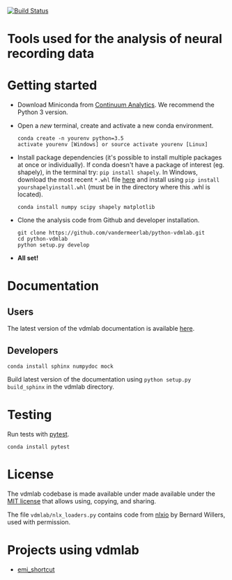 [![Build Status](https://travis-ci.org/vandermeerlab/python-vdmlab.svg?branch=master)](https://travis-ci.org/vandermeerlab/python-vdmlab)

Tools used for the analysis of neural recording data
====================================================

Getting started
===============

* Download Miniconda from
  [Continuum Analytics](http://conda.pydata.org/miniconda.html).
  We recommend the Python 3 version.
* Open a *new* terminal, create and activate a new conda environment.

  ```
  conda create -n yourenv python=3.5
  activate yourenv [Windows] or source activate yourenv [Linux]
  ```

* Install package dependencies (it's possible to
  install multiple packages at once or individually).
  If conda doesn't have a package of interest (eg. shapely),
  in the terminal try: `pip install shapely`.
  In Windows, download the most recent `*.whl` file
  [here](http://www.lfd.uci.edu/~gohlke/pythonlibs/#shapely)
  and install using `pip install yourshapelyinstall.whl`
  (must be in the directory where this .whl is located).

  ```
  conda install numpy scipy shapely matplotlib
  ```

* Clone the analysis code from Github and developer installation.

  ```
  git clone https://github.com/vandermeerlab/python-vdmlab.git
  cd python-vdmlab
  python setup.py develop
  ```

* **All set!**

Documentation
=============

Users
-----

The latest version of the vdmlab documentation is available
[here](http://python-vdmlab.readthedocs.io/en/latest/index.html).

Developers
----------

```
conda install sphinx numpydoc mock
```

Build latest version of the documentation using 
`python setup.py build_sphinx` in the vdmlab directory.

Testing
=======

Run tests with [pytest](http://docs.pytest.org/en/latest/usage.html).

```
conda install pytest
```

License
=======

The vdmlab codebase is made available under made available 
under the [MIT license](LICENSE.md) 
that allows using, copying, and sharing.

The file `vdmlab/nlx_loaders.py` contains code from 
[nlxio](https://github.com/bwillers/nlxio) by Bernard Willers, used with permission. 

Projects using vdmlab
=====================

* [emi_shortcut](https://github.com/vandermeerlab/emi_shortcut)
